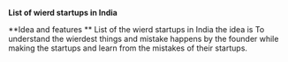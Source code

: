 **List of wierd startups in India**

**Idea and features **
 List of the wierd startups in India  the idea is  To understand the wierdest things and mistake happens by the founder while making the startups and learn from the mistakes of their startups.
